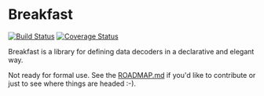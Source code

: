# Breakfast

[![Build Status](https://secure.travis-ci.org/MainShayne233/breakfast.svg?branch=master "Build Status")](http://travis-ci.org/MainShayne233/breakfast)
[![Coverage Status](https://coveralls.io/repos/github/MainShayne233/breakfast/badge.svg?branch=master)](https://coveralls.io/github/MainShayne233/breakfast?branch=master)

Breakfast is a library for defining data decoders in a declarative and elegant way.

Not ready for formal use. See the [ROADMAP.md](./ROADMAP.md) if you'd like to contribute or just to see where things are headed :-).
